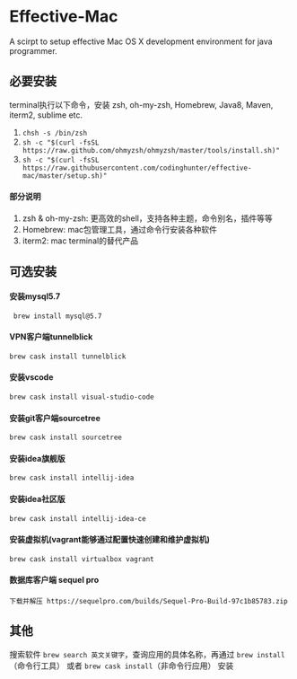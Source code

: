 # Effective-Mac

A scirpt to setup effective Mac OS X development environment for java programmer.

## 必要安装

terminal执行以下命令，安装 zsh, oh-my-zsh, Homebrew, Java8, Maven, iterm2, sublime etc.

1. ` chsh -s /bin/zsh `
2. ` sh -c "$(curl -fsSL https://raw.github.com/ohmyzsh/ohmyzsh/master/tools/install.sh)" `
3. ` sh -c "$(curl -fsSL https://raw.githubusercontent.com/codinghunter/effective-mac/master/setup.sh)" `

#### 部分说明

1. zsh & oh-my-zsh: 更高效的shell，支持各种主题，命令别名，插件等等
2. Homebrew: mac包管理工具，通过命令行安装各种软件
3. iterm2: mac terminal的替代产品

## 可选安装

#### 安装mysql5.7

` brew install mysql@5.7`

#### VPN客户端tunnelblick
` brew cask install tunnelblick `

#### 安装vscode

` brew cask install visual-studio-code `

#### 安装git客户端sourcetree

` brew cask install sourcetree `

#### 安装idea旗舰版

` brew cask install intellij-idea `

#### 安装idea社区版

` brew cask install intellij-idea-ce `

#### 安装虚拟机(vagrant能够通过配置快速创建和维护虚拟机)

` brew cask install virtualbox vagrant `

#### 数据库客户端 sequel pro

`下载并解压 https://sequelpro.com/builds/Sequel-Pro-Build-97c1b85783.zip `

## 其他

搜索软件 `brew search 英文关键字`，查询应用的具体名称，再通过 `brew install`（命令行工具） 或者 `brew cask install`（非命令行应用） 安装
